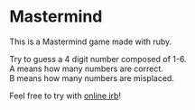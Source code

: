 # Mastermind
This is a Mastermind game made with ruby.

Try to guess a 4 digit number composed of 1-6.<br>
A means how many numbers are correct.<br>
B means how many numbers are misplaced.

Feel free to try with [online irb](https://repl.it/C8IV/1)!
